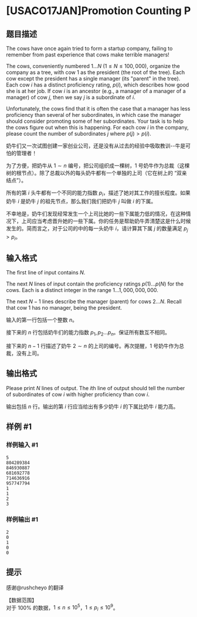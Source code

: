 # [USACO17JAN]Promotion Counting P

## 题目描述

The cows have once again tried to form a startup company, failing to remember from past experience that cows make terrible managers!

The cows, conveniently numbered $1 \ldots N$ ($1 \leq N \leq 100,000$), organize the company as a tree, with cow 1 as the president (the root of the tree). Each cow except the president has a single manager (its "parent" in the tree). Each cow $i$ has a distinct proficiency rating, $p(i)$, which describes how good she is at her job. If cow $i$ is an ancestor (e.g., a manager of a manager of a manager) of cow $j$, then we say $j$ is a subordinate of $i$.

Unfortunately, the cows find that it is often the case that a manager has less proficiency than several of her subordinates, in which case the manager should consider promoting some of her subordinates. Your task is to help the cows figure out when this is happening. For each cow $i$ in the company, please count the number of subordinates $j$ where $p(j) > p(i)$.

奶牛们又一次试图创建一家创业公司，还是没有从过去的经验中吸取教训--牛是可怕的管理者！

为了方便，把奶牛从 $1\sim n$ 编号，把公司组织成一棵树，1 号奶牛作为总裁（这棵树的根节点）。除了总裁以外的每头奶牛都有一个单独的上司（它在树上的 “双亲结点”）。  

所有的第 $i$ 头牛都有一个不同的能力指数 $p_i$，描述了她对其工作的擅长程度。如果奶牛 $i$ 是奶牛 $j$ 的祖先节点，那么我们我们把奶牛 $j$ 叫做 $i$ 的下属。

不幸地是，奶牛们发现经常发生一个上司比她的一些下属能力低的情况，在这种情况下，上司应当考虑晋升她的一些下属。你的任务是帮助奶牛弄清楚这是什么时候发生的。简而言之，对于公司的中的每一头奶牛 $i$，请计算其下属 $j$ 的数量满足 $p_j > p_i$。


## 输入格式

The first line of input contains $N$.

The next $N$ lines of input contain the proficiency ratings $p(1) \ldots p(N)$ for the cows. Each is a distinct integer in the range $1 \ldots 1,000,000,000$.

The next $N-1$ lines describe the manager (parent) for cows $2 \ldots N$. Recall that cow 1 has no manager, being the president.


输入的第一行包括一个整数 $n$。

接下来的 $n$ 行包括奶牛们的能力指数 $p_1,p_2 \dots p_n$。保证所有数互不相同。

接下来的 $n-1$ 行描述了奶牛 $2 \sim n$ 的上司的编号。再次提醒，1 号奶牛作为总裁，没有上司。


## 输出格式

Please print $N$ lines of output.  The $i$th line of output should tell the number of subordinates of cow $i$ with higher proficiency than cow $i$.

输出包括 $n$ 行。输出的第 $i$ 行应当给出有多少奶牛 $i$ 的下属比奶牛 $i$ 能力高。


## 样例 #1

### 样例输入 #1
```
5
804289384
846930887
681692778
714636916
957747794
1
1
2
3
```

### 样例输出 #1

```
2
0
1
0
0
```

## 提示

感谢@rushcheyo 的翻译

【数据范围】  
对于 $100\%$ 的数据，$1\le n \le 10^5$，$1 \le p_i \le 10^9$。
